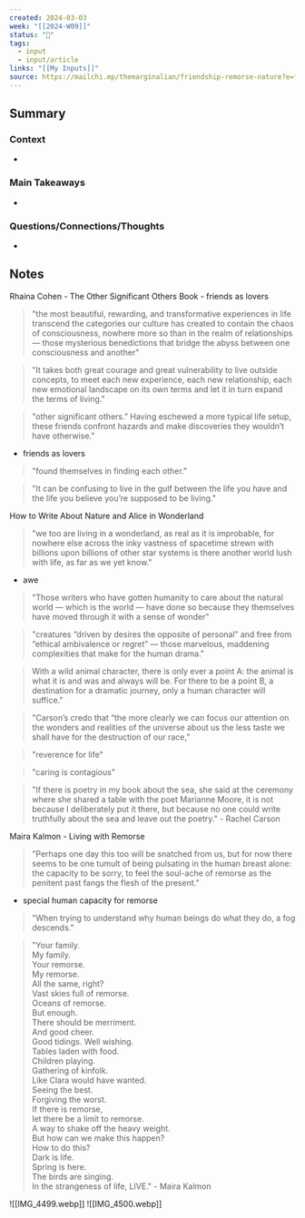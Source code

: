 ```yaml
---
created: 2024-03-03
week: "[[2024-W09]]"
status: "🔴"
tags:
  - input
  - input/article
links: "[[My Inputs]]"
source: https://mailchi.mp/themarginalian/friendship-remorse-nature?e=fd265d8594
---
```

## Summary
### Context
- 
### Main Takeaways
- 
### Questions/Connections/Thoughts
- 
## Notes
Rhaina Cohen - The Other Significant Others Book - friends as lovers

> "the most beautiful, rewarding, and transformative experiences in life transcend the categories our culture has created to contain the chaos of consciousness, nowhere more so than in the realm of relationships — those mysterious benedictions that bridge the abyss between one consciousness and another"

> "It takes both great courage and great vulnerability to live outside concepts, to meet each new experience, each new relationship, each new emotional landscape on its own terms and let it in turn expand the terms of living."

> "other significant others.” Having eschewed a more typical life setup, these friends confront hazards and make discoveries they wouldn’t have otherwise."
- friends as lovers

> "found themselves in finding each other."

> "It can be confusing to live in the gulf between the life you have and the life you believe you’re supposed to be living."


How to Write About Nature and Alice in Wonderland
> "we too are living in a wonderland, as real as it is improbable, for nowhere else across the inky vastness of spacetime strewn with billions upon billions of other star systems is there another world lush with life, as far as we yet know."
- awe

> "Those writers who have gotten humanity to care about the natural world — which is the world — have done so because they themselves have moved through it with a sense of wonder"

> "creatures “driven by desires the opposite of personal” and free from “ethical ambivalence or regret” — those marvelous, maddening complexities that make for the human drama."

> With a wild animal character, there is only ever a point A: the animal is what it is and was and always will be. For there to be a point B, a destination for a dramatic journey, only a human character will suffice."

> "Carson’s credo that “the more clearly we can focus our attention on the wonders and realities of the universe about us the less taste we shall have for the destruction of our race,”

> "reverence for life"

> "caring is contagious"

> "If there is poetry in my book about the sea, she said at the ceremony where she shared a table with the poet Marianne Moore, it is not because I deliberately put it there, but because no one could write truthfully about the sea and leave out the poetry." - Rachel Carson

Maira Kalmon - Living with Remorse

> "Perhaps one day this too will be snatched from us, but for now there seems to be one tumult of being pulsating in the human breast alone: the capacity to be sorry, to feel the soul-ache of remorse as the penitent past fangs the flesh of the present."
- special human capacity for remorse

> "When trying to understand why human beings do what they do, a fog descends."

> "Your family.  
My family.  
Your remorse.  
My remorse.  
All the same, right?  
Vast skies full of remorse.  
Oceans of remorse.  
But enough.  
There should be merriment.  
And good cheer.  
Good tidings. Well wishing.  
Tables laden with food.  
Children playing.  
Gathering of kinfolk.  
Like Clara would have wanted.  
Seeing the best.  
Forgiving the worst.  
If there is remorse,  
let there be a limit to remorse.  
A way to shake off the heavy weight.  
But how can we make this happen?  
How to do this?  
Dark is life.  
Spring is here.  
The birds are singing.  
In the strangeness of life, LIVE." - Maira Kalmon

![[IMG_4499.webp]]
![[IMG_4500.webp]]
